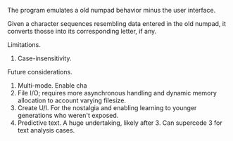 The program emulates a old numpad behavior minus the user interface.

Given a character sequences resembling data entered in the old numpad, it converts thosse into its corresponding letter, if any.

Limitations.

1. Case-insensitivity. 


Future considerations.

1. Multi-mode. Enable cha
2. File I/O; requires more asynchronous handling and dynamic memory allocation to account varying filesize.
3. Create U/I. For the nostalgia and enabling learning to younger generations who weren't exposed.
4. Predictive text. A huge undertaking, likely after 3. Can supercede 3 for text analysis cases.